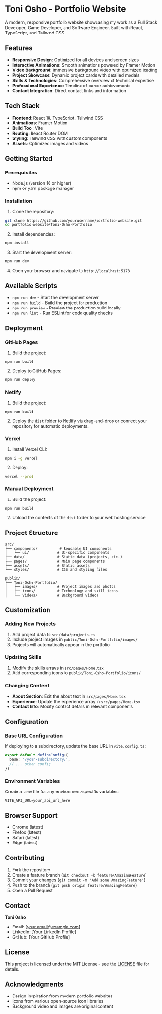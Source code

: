 # Toni Osho - Portfolio Website

A modern, responsive portfolio website showcasing my work as a Full Stack Developer, Game Developer, and Software Engineer. Built with React, TypeScript, and Tailwind CSS.

## Features

- **Responsive Design**: Optimized for all devices and screen sizes
- **Interactive Animations**: Smooth animations powered by Framer Motion
- **Video Background**: Immersive background video with optimized loading
- **Project Showcase**: Dynamic project cards with detailed modals
- **Skills & Technologies**: Comprehensive overview of technical expertise
- **Professional Experience**: Timeline of career achievements
- **Contact Integration**: Direct contact links and information

## Tech Stack

- **Frontend**: React 18, TypeScript, Tailwind CSS
- **Animations**: Framer Motion
- **Build Tool**: Vite
- **Routing**: React Router DOM
- **Styling**: Tailwind CSS with custom components
- **Assets**: Optimized images and videos

## Getting Started

### Prerequisites

- Node.js (version 16 or higher)
- npm or yarn package manager

### Installation

1. Clone the repository:
```bash
git clone https://github.com/yourusername/portfolio-website.git
cd portfolio-website/Toni-Osho-Portfolio
```

2. Install dependencies:
```bash
npm install
```

3. Start the development server:
```bash
npm run dev
```

4. Open your browser and navigate to `http://localhost:5173`

## Available Scripts

- `npm run dev` - Start the development server
- `npm run build` - Build the project for production
- `npm run preview` - Preview the production build locally
- `npm run lint` - Run ESLint for code quality checks

## Deployment

### GitHub Pages

1. Build the project:
```bash
npm run build
```

2. Deploy to GitHub Pages:
```bash
npm run deploy
```

### Netlify

1. Build the project:
```bash
npm run build
```

2. Deploy the `dist` folder to Netlify via drag-and-drop or connect your repository for automatic deployments.

### Vercel

1. Install Vercel CLI:
```bash
npm i -g vercel
```

2. Deploy:
```bash
vercel --prod
```

### Manual Deployment

1. Build the project:
```bash
npm run build
```

2. Upload the contents of the `dist` folder to your web hosting service.

## Project Structure

```
src/
├── components/          # Reusable UI components
│   └── ui/             # UI-specific components
├── data/               # Static data (projects, etc.)
├── pages/              # Main page components
├── assets/             # Static assets
└── styles/             # CSS and styling files

public/
├── Toni-Osho-Portfolio/
│   ├── images/         # Project images and photos
│   ├── icons/          # Technology and skill icons
│   └── Videos/         # Background videos
```

## Customization

### Adding New Projects

1. Add project data to `src/data/projects.ts`
2. Include project images in `public/Toni-Osho-Portfolio/images/`
3. Projects will automatically appear in the portfolio

### Updating Skills

1. Modify the skills arrays in `src/pages/Home.tsx`
2. Add corresponding icons to `public/Toni-Osho-Portfolio/icons/`

### Changing Content

- **About Section**: Edit the about text in `src/pages/Home.tsx`
- **Experience**: Update the experience array in `src/pages/Home.tsx`
- **Contact Info**: Modify contact details in relevant components

## Configuration

### Base URL Configuration

If deploying to a subdirectory, update the base URL in `vite.config.ts`:

```typescript
export default defineConfig({
  base: '/your-subdirectory/',
  // ... other config
})
```

### Environment Variables

Create a `.env` file for any environment-specific variables:

```
VITE_API_URL=your_api_url_here
```

## Browser Support

- Chrome (latest)
- Firefox (latest)
- Safari (latest)
- Edge (latest)

## Contributing

1. Fork the repository
2. Create a feature branch (`git checkout -b feature/AmazingFeature`)
3. Commit your changes (`git commit -m 'Add some AmazingFeature'`)
4. Push to the branch (`git push origin feature/AmazingFeature`)
5. Open a Pull Request

## Contact

**Toni Osho**
- Email: [your.email@example.com]
- LinkedIn: [Your LinkedIn Profile]
- GitHub: [Your GitHub Profile]

## License

This project is licensed under the MIT License - see the [LICENSE](LICENSE) file for details.

## Acknowledgments

- Design inspiration from modern portfolio websites
- Icons from various open-source icon libraries
- Background video and images are original content